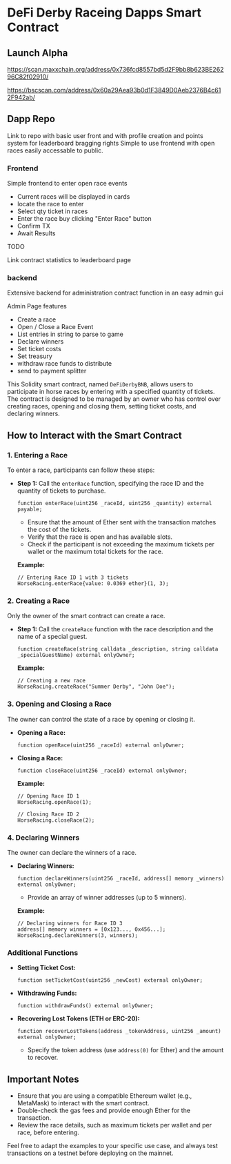 # DeFi Derby Raceing Dapps Smart Contract


## Launch Alpha

https://scan.maxxchain.org/address/0x736fcd8557bd5d2F9bb8b623BE26296C82f02910/

https://bscscan.com/address/0x60a29Aea93b0d1F3849D0Aeb2376B4c612F942ab/

## Dapp Repo

Link to repo with basic user front and with profile creation and points system for leaderboard bragging rights
Simple to use frontend with open races easily accessable to public.


### Frontend

Simple frontend to enter open race events

- Current races will be displayed in cards
- locate the race to enter
- Select qty ticket in races
- Enter the race buy clicking "Enter Race" button
- Confirm TX
- Await Results


TODO

Link contract statistics to leaderboard page


### backend

Extensive backend for administration contract function in an easy admin gui

Admin Page features

- Create a race
- Open / Close a Race Event
- List entries in string to parse to game
- Declare winners
- Set ticket costs
- Set treasury
- withdraw race funds to distribute
- send to payment splitter






This Solidity smart contract, named `DeFiDerbyBNB`, allows users to participate in horse races by entering with a specified quantity of tickets. The contract is designed to be managed by an owner who has control over creating races, opening and closing them, setting ticket costs, and declaring winners.

## How to Interact with the Smart Contract

### 1. Entering a Race

To enter a race, participants can follow these steps:

- **Step 1:** Call the `enterRace` function, specifying the race ID and the quantity of tickets to purchase.

  ```solidity
  function enterRace(uint256 _raceId, uint256 _quantity) external payable;
  ```

  - Ensure that the amount of Ether sent with the transaction matches the cost of the tickets.
  - Verify that the race is open and has available slots.
  - Check if the participant is not exceeding the maximum tickets per wallet or the maximum total tickets for the race.

  **Example:**
  ```solidity
  // Entering Race ID 1 with 3 tickets
  HorseRacing.enterRace{value: 0.0369 ether}(1, 3);
  ```

### 2. Creating a Race

Only the owner of the smart contract can create a race.

- **Step 1:** Call the `createRace` function with the race description and the name of a special guest.

  ```solidity
  function createRace(string calldata _description, string calldata _specialGuestName) external onlyOwner;
  ```

  **Example:**
  ```solidity
  // Creating a new race
  HorseRacing.createRace("Summer Derby", "John Doe");
  ```

### 3. Opening and Closing a Race

The owner can control the state of a race by opening or closing it.

- **Opening a Race:**
  ```solidity
  function openRace(uint256 _raceId) external onlyOwner;
  ```

- **Closing a Race:**
  ```solidity
  function closeRace(uint256 _raceId) external onlyOwner;
  ```

  **Example:**
  ```solidity
  // Opening Race ID 1
  HorseRacing.openRace(1);

  // Closing Race ID 2
  HorseRacing.closeRace(2);
  ```

### 4. Declaring Winners

The owner can declare the winners of a race.

- **Declaring Winners:**
  ```solidity
  function declareWinners(uint256 _raceId, address[] memory _winners) external onlyOwner;
  ```

  - Provide an array of winner addresses (up to 5 winners).

  **Example:**
  ```solidity
  // Declaring winners for Race ID 3
  address[] memory winners = [0x123..., 0x456...];
  HorseRacing.declareWinners(3, winners);
  ```

### Additional Functions

- **Setting Ticket Cost:**
  ```solidity
  function setTicketCost(uint256 _newCost) external onlyOwner;
  ```

- **Withdrawing Funds:**
  ```solidity
  function withdrawFunds() external onlyOwner;
  ```

- **Recovering Lost Tokens (ETH or ERC-20):**
  ```solidity
  function recoverLostTokens(address _tokenAddress, uint256 _amount) external onlyOwner;
  ```

  - Specify the token address (use `address(0)` for Ether) and the amount to recover.

## Important Notes

- Ensure that you are using a compatible Ethereum wallet (e.g., MetaMask) to interact with the smart contract.
- Double-check the gas fees and provide enough Ether for the transaction.
- Review the race details, such as maximum tickets per wallet and per race, before entering.

Feel free to adapt the examples to your specific use case, and always test transactions on a testnet before deploying on the mainnet.

